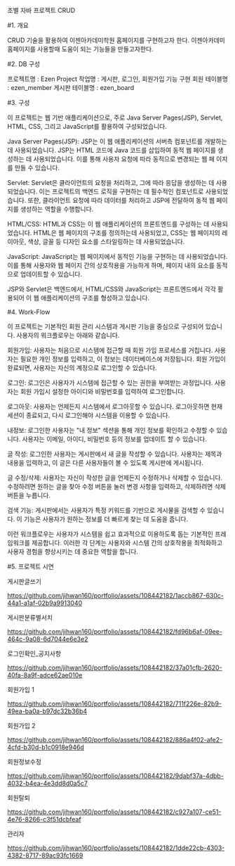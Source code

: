 조별 자바 프로젝트 CRUD

#1. 개요

CRUD 기술을 활용하여 이젠아카데미학원 홈페이지를 구현하고자 한다. 이젠아카데미 홈페이지를 사용할때 도움이 되는 기능들을 만들고자한다.

#2. DB 구성

프로젝트명 : Ezen Project 작업명 : 게시판, 로그인, 회원가입 기능 구현 회원 테이블명 : ezen_member 게시판 테이블명 : ezen_board

#3. 구성

이 프로젝트는 웹 기반 애플리케이션으로, 주로 Java Server Pages(JSP), Servlet, HTML, CSS, 그리고 JavaScript를 활용하여 구성되었습니다.

Java Server Pages(JSP): JSP는 이 웹 애플리케이션의 서버측 컴포넌트를 개발하는 데 사용되었습니다. JSP는 HTML 코드에 Java 코드를 삽입하여 동적 웹 페이지를 생성하는 데 사용되었습니다. 이를 통해 사용자 요청에 따라 동적으로 변경되는 웹 페 이지를 만들 수 있습니다.

Servlet: Servlet은 클라이언트의 요청을 처리하고, 그에 따라 응답을 생성하는 데 사용되었습니다. 이는 프로젝트의 백엔드 로직을 구현하는 데 필수적인 컴포넌트로 사용되었습니다. 또한, 클라이언트 요청에 따라 데이터를 처리하고 JSP에 전달하여 동적 웹 페이지를 생성하는 역할을 수행합니다.

HTML/CSS: HTML과 CSS는 이 웹 애플리케이션의 프론트엔드를 구성하는 데 사용되었습니다. HTML은 웹 페이지의 구조를 정의하는데 사용되었고, CSS는 웹 페이지의 레이아웃, 색상, 글꼴 등 디자인 요소를 스타일링하는 데 사용되었습니다.

JavaScript: JavaScript는 웹 페이지에서 동적인 기능을 구현하는 데 사용되었습니다. 이를 통해 사용자와 웹 페이지 간의 상호작용을 가능하게 하며, 페이지 내의 요소를 동적으로 업데이트할 수 있습니다.

JSP와 Servlet은 백엔드에서, HTML/CSS와 JavaScript는 프론트엔드에서 각각 활용되어 이 웹 애플리케이션의 구조를 형성하고 있습니다.

#4. Work-Flow

이 프로젝트는 기본적인 회원 관리 시스템과 게시판 기능을 중심으로 구성되어 있습니다. 사용자의 워크플로우는 아래와 같습니다.

회원가입: 사용자는 처음으로 시스템에 접근할 때 회원 가입 프로세스를 거칩니다. 사용자는 필요한 개인 정보를 입력하고, 이 정보는 데이터베이스에 저장됩니다. 회원 가입이 완료되면, 사용자는 자신의 계정으로 로그인할 수 있습니다.

로그인: 로그인은 사용자가 시스템에 접근할 수 있는 권한을 부여받는 과정입니다. 사용자는 회원 가입시 설정한 아이디와 비밀번호를 입력하여 로그인합니다.

로그아웃: 사용자는 언제든지 시스템에서 로그아웃할 수 있습니다. 로그아웃하면 현재 세션이 종료되고, 다시 로그인해야 시스템을 이용할 수 있습니다.

내정보: 로그인한 사용자는 "내 정보" 섹션을 통해 개인 정보를 확인하고 수정할 수 있습니다. 사용자는 이메일, 아이디, 비밀번호 등의 정보를 업데이트 할 수 있습니다.

글 작성: 로그인한 사용자는 게시판에서 새 글을 작성할 수 있습니다. 사용자는 제목과 내용을 입력하고, 이 글은 다른 사용자들이 볼 수 있도록 게시판에 게시됩니다.

글 수정/삭제: 사용자는 자신이 작성한 글을 언제든지 수정하거나 삭제할 수 있습니다. 수정하려면 원하는 글을 찾아 수정 버튼을 눌러 변경 사항을 입력하고, 삭제하려면 삭제 버튼을 누릅니다.

검색 기능: 게시판에서는 사용자가 특정 키워드를 기반으로 게시물을 검색할 수 있습니다. 이 기능은 사용자가 원하는 정보를 더 빠르게 찾는 데 도움을 줍니다.

이런 워크플로우는 사용자가 시스템을 쉽고 효과적으로 이용하도록 돕는 기본적인 프레임워크를 제공합니다. 이러한 각 단계는 사용자와 시스템 간의 상호작용을 최적화하고 사용자 경험을 향상시키는 데 중요한 역할을 합니다.

#5. 프로젝트 시연

게시판글쓰기

https://github.com/jihwan160/portfolio/assets/108442182/1accb867-630c-44a1-a1af-02b9a9913040


게시판분류별서치

https://github.com/jihwan160/portfolio/assets/108442182/fd96b6af-09ee-464c-9a08-6d7044e6e3e2

로그인확인_공지사항

https://github.com/jihwan160/portfolio/assets/108442182/37a01cfb-2620-40fa-8a9f-adce62ae010e

회원가입 1

https://github.com/jihwan160/portfolio/assets/108442182/711f226e-82b9-49ea-ba0a-b97dc32b36b4

회원가입 2

https://github.com/jihwan160/portfolio/assets/108442182/886a4f02-afe2-4cfd-b30d-b1c0918e946d

회원정보수정

https://github.com/jihwan160/portfolio/assets/108442182/9dabf37a-4dbb-4032-b4ea-4e3dd8d0a5c7

회원탈퇴

https://github.com/jihwan160/portfolio/assets/108442182/c927a107-ce51-4e76-8266-c3f51dcbfeaf

관리자

https://github.com/jihwan160/portfolio/assets/108442182/1dde22cb-4303-4382-8717-89ac93fc1669
